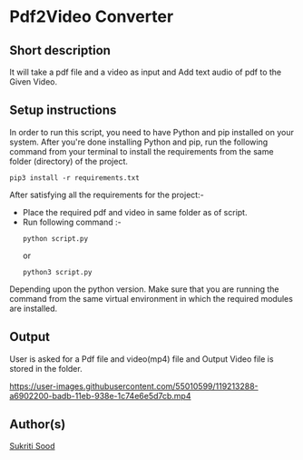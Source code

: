 # Pdf2Video Converter
## Short description
It will take a pdf file and a video as input and Add text audio of pdf to the Given Video.
## Setup instructions
In order to run this script, you need to have Python and pip installed on your system. After you're done installing Python and pip, run the following command from your terminal to install the requirements from the same folder (directory) of the project.
```
pip3 install -r requirements.txt
```

After satisfying all the requirements for the project:-

- Place the required pdf and video in same folder as of script.
- Run following command :-
    ```
    python script.py
    ```
    or
    ```
    python3 script.py
    ```
Depending upon the python version. Make sure that you are running the command from the same virtual environment in which the required modules are installed.


## Output
User is asked for a Pdf file and video(mp4) file and Output Video file is stored in the folder.

https://user-images.githubusercontent.com/55010599/119213288-a6902200-badb-11eb-938e-1c74e6e5d7cb.mp4



## Author(s)
[Sukriti Sood](https://github.com/Sukriti-sood)
